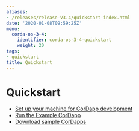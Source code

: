 ```yaml
---
aliases:
- /releases/release-V3.4/quickstart-index.html
date: '2020-01-08T09:59:25Z'
menu:
  corda-os-3-4:
    identifier: corda-os-3-4-quickstart
    weight: 20
tags:
- quickstart
title: Quickstart
---
```



# Quickstart



* [Set up your machine for CorDapp development](getting-set-up.md)
* [Run the Example CorDapp](tutorial-cordapp.md)
* [Download sample CorDapps](https://www.corda.net/samples/)



